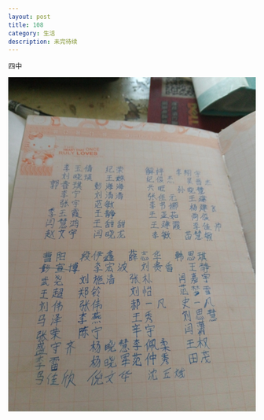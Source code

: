 ```yaml
---
layout: post
title: 108
category: 生活
description: 未完待续
---
```


四中


![](/images/2019-08-15-108/108班.jpg)  

